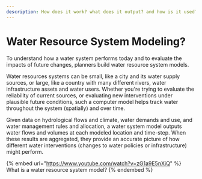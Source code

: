 ```yaml
---
description: How does it work? what does it output? and how is it used?
---
```


# Water Resource System Modeling?

To understand how a water system performs today and to evaluate the impacts of future changes, planners build water resource system models.

Water resources systems can be small, like a city and its water supply sources, or large, like a country with many different rivers, water infrastructure assets and water users. Whether you're trying to evaluate the reliability of current sources, or evaluating new interventions under plausible future conditions, such a computer model helps track water throughout the system (spatially) and over time.

Given data on hydrological flows and climate, water demands and use, and water management rules and allocation, a water system model outputs water flows and volumes at each modeled location and time-step. When these results are aggregated, they provide an accurate picture of how different water interventions (changes to water policies or infrastructure) might perform.

{% embed url="https://www.youtube.com/watch?v=zG1a9E5nXiQ" %}
What is a water resource system model?
{% endembed %}

